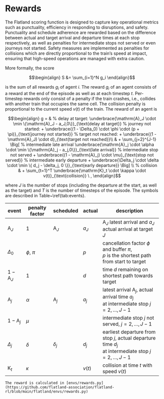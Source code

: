 Rewards
========


The Flatland scoring function is designed to capture key operational metrics such as punctuality, efficiency in responding to disruptions, and safety.
Punctuality and schedule adherence are rewarded based on the difference between actual and target arrival and departure times at each stop respectively,
as well as penalties for intermediate stops not served or even journeys not started.
Safety measures are implemented as penalties for collisions which are directly proportional to the train’s speed at impact, ensuring that high-speed operations
are managed with extra caution.

More formally, the score
```math
\begin{align}
S &= \sum_{i=1}^N g_i
\end{align}
```
is the sum of all rewards $g_i$ of agent $i$. The reward $g_i$ of an agent consists of a reward at the end of the episode as well as at each timestep $t$.
Per-timestep rewards only consist of a penalty if the train crashes, i.e., collides with another train that occupies the same cell. The collision penalty is
proportional to the current speed $v(t)$ of the train. The reward of an agent is

```math
\begin{align}
g = &
% delay at target:
\underbrace{\mathrm{A}_J \cdot  \min \{\mathrm{A}_J - a_J,0\}}_{\text{delay at target}}  
% journey not started:
+ \underbrace{(1 - \Delta_0) \cdot \phi \cdot (p + \pi)}_{\text{journey not started}}
% target not reached:
+ \underbrace{(1 - \mathrm{A}_J) \cdot d}_{\text{target not reached}}\\
& + \sum_{j=2}^{J-1} \Big[
% intermediate late arrival
\underbrace{\mathrm{A}_j \cdot \alpha \cdot \min \{\mathrm{A}_j - a_j,0\}}_{\text{late arrival}}
% intermediate stop not served
+ \underbrace{(1 - \mathrm{A}_j) \cdot \mu}_{\text{stop not served}}
% intermediate early departure
+ \underbrace{\Delta_j \cdot \delta \cdot \min \{ d_j - \delta_j, 0 \}}_{\text{early departure}} \Big] \\
% collision
& + \sum_{t=1}^T  \underbrace{\mathrm{K}_t \cdot \kappa \cdot v(t)}_{\text{collision}} \ ,
\end{align}
```

where $J$ is the number of stops (including the departure at the start, as well as the target) and $T$ is the number of timesteps of the episode.
The symbols are described in Table~\ref{tab:events}.

| event            | penalty factor | scheduled      | actual | description                                                                                               |
|------------------|----------------|----------------|--------|-----------------------------------------------------------------------------------------------------------|
| $\mathrm{A}_J$   | 1              | $\mathrm{A}_J$ | $a_J$  | $\mathrm{A}_J$ latest arrival and $a_J$ actual arrival at target $J$                                      |
| $\Delta_0$       | $\phi$, $\pi$  |                | $p$    | cancellation factor $\phi$ and buffer $\pi$,    <br/> $p$ is the shortest path from start to target       |
| $1-\mathrm{A}_J$ | 1              |                | $d$    | time $d$ remaining on shortest path towards target                                                        |
| $\mathrm{A}_j$   | $\alpha$       | $\mathrm{A}_j$ | $a_j$  | latest arrival $\mathrm{A}_j$, actual arrival time $a_j$    <br/> at intermediate stop $j=2,\ldots,J-1$   |
| $1-\mathrm{A}_j$ | $\mu$          |                |        | intermediate stop $j$ not served, $j=2,\ldots,J-1$                                                        |
| $\Delta_j$       | $\delta$       | $\delta_j$     | $d_j$  | earliest departure from stop $j$, actual departure time $d_j$ <br/> at intermediate stop $j=2,\ldots,J-1$ |
| $\mathrm{K}_t$   | $\kappa$       |                | $v(t)$ | collision at time $t$ with speed $v(t)$                                                                   |

```{admonition} Code reference
The reward is calculated in [envs/rewards.py](https://github.com/flatland-association/flatland-rl/blob/main/flatland/envs/rewards.py)
```
